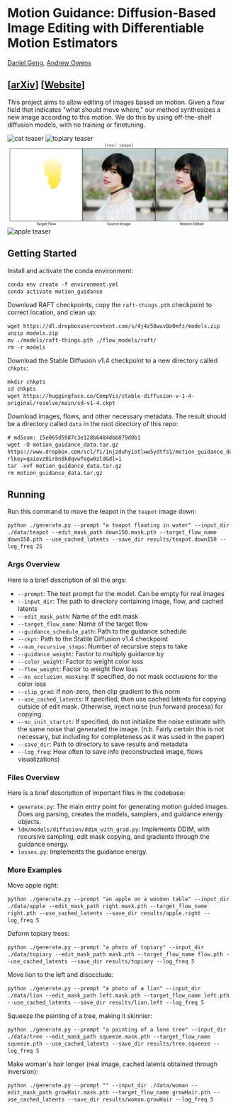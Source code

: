# Motion Guidance: Diffusion-Based Image Editing with Differentiable Motion Estimators

[Daniel Geng](https://dangeng.github.io/), [Andrew Owens](https://andrewowens.com/)

## [[arXiv]()] [[Website](https://dangeng.github.io/motion_guidance/)]

This project aims to allow editing of images based on motion. Given a flow field that indicates "what should move where," our method synthesizes a new image according to this motion. We do this by using off-the-shelf diffusion models, with no training or finetuning.

![cat teaser](./assets/cat.png)
![topiary teaser](./assets/topiary.png)
![woman teaser](./assets/woman.png)
![apple teaser](./assets/apple.png)

## Getting Started

Install and activate the conda environment:

```
conda env create -f environment.yml
conda activate motion_guidance
```

Download RAFT checkpoints, copy the `raft-things.pth` checkpoint to correct location, and clean up:

```
wget https://dl.dropboxusercontent.com/s/4j4z58wuv8o0mfz/models.zip
unzip models.zip
mv ./models/raft-things.pth ./flow_models/raft/
rm -r models
```

Download the Stable Diffusion v1.4 checkpoint to a new directory called `chkpts`:

```
mkdir chkpts
cd chkpts
wget https://huggingface.co/CompVis/stable-diffusion-v-1-4-original/resolve/main/sd-v1-4.ckpt
```

Download images, flows, and other necessary metadata. The result should be a directory called `data` in the root directory of this repo:

```
# md5sum: 15e065d5987c3e128b6484dbb879d0b1
wget -O motion_guidance_data.tar.gz https://www.dropbox.com/scl/fi/1njzduhyiotlww5ydtfs1/motion_guidance_data.tar.gz?rlkey=qaiovz0ir8n8kdqvwfegw0zld&dl=1
tar -xvf motion_guidance_data.tar.gz
rm motion_guidance_data.tar.gz
```

## Running

Run this command to move the teapot in the `teapot` image down:

```
python ./generate.py --prompt "a teapot floating in water" --input_dir ./data/teapot --edit_mask_path down150.mask.pth --target_flow_name down150.pth --use_cached_latents --save_dir results/teapot.down150 --log_freq 25
```

### Args Overview

Here is a brief description of all the args:

- `--prompt`: The text prompt for the model. Can be empty for real images
- `--input_dir`: The path to directory containing image, flow, and cached latents
- `--edit_mask_path`: Name of the edit mask
- `--target_flow_name`: Name of the target flow
- `--guidance_schedule_path`: Path to the guidance schedule
- `--ckpt`: Path to the Stable Diffusion v1.4 checkpoint
- `--num_recursive_steps`: Number of recursive steps to take
- `--guidance_weight`: Factor to multiply guidance by
- `--color_weight`: Factor to weight color loss
- `--flow_weight`: Factor to weight flow loss
- `--no_occlusion_masking`: If specified, do not mask occlusions for the color loss
- `--clip_grad`: If non-zero, then clip gradient to this norm
- `--use_cached_latents`: If specified, then use cached latents for copying outside of edit mask. Otherwise, inject noise (run forward process) for copying.
- `--no_init_startzt`: If specified, do not initialize the noise estimate with the same noise that generated the image. (n.b. Fairly certain this is not necessary, but including for completeness as it was used in the paper)
- `--save_dir`: Path to directory to save results and metadata
- `--log_freq`: How often to save info (reconstructed image, flows visualizations)

### Files Overview

Here is a brief description of important files in the codebase:

- `generate.py`: The main entry point for generating motion guided images. Does arg parsing, creates the models, samplers, and guidance energy objects.
- `ldm/models/diffusion/ddim_with_grad.py`: Implements DDIM, with recursive sampling, edit mask copying, and gradients through the guidance energy.
- `losses.py`: Implements the guidance energy.


### More Examples

Move apple right:

```
python ./generate.py --prompt "an apple on a wooden table" --input_dir ./data/apple --edit_mask_path right.mask.pth --target_flow_name right.pth --use_cached_latents --save_dir results/apple.right --log_freq 5
```

Deform topiary trees:

```
python ./generate.py --prompt "a photo of topiary" --input_dir ./data/topiary --edit_mask_path mask.pth --target_flow_name flow.pth --use_cached_latents --save_dir results/topiary --log_freq 5
```

Move lion to the left and disocclude:

```
python ./generate.py --prompt "a photo of a lion" --input_dir ./data/lion --edit_mask_path left.mask.pth --target_flow_name left.pth --use_cached_latents --save_dir results/lion.left --log_freq 5
```

Squeeze the painting of a tree, making it skinnier:

```
python ./generate.py --prompt "a painting of a lone tree" --input_dir ./data/tree --edit_mask_path squeeze.mask.pth --target_flow_name squeeze.pth --use_cached_latents --save_dir results/tree.squeeze --log_freq 5
```

Make woman's hair longer (real image, cached latents obtained through inversion):

```
python ./generate.py --prompt "" --input_dir ./data/woman --edit_mask_path growHair.mask.pth --target_flow_name growHair.pth --use_cached_latents --save_dir results/woman.growHair --log_freq 5
```
